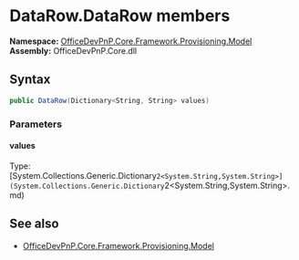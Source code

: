 # DataRow.DataRow members 
**Namespace:** [OfficeDevPnP.Core.Framework.Provisioning.Model](OfficeDevPnP.Core.Framework.Provisioning.Model.md)  
**Assembly:** OfficeDevPnP.Core.dll  
## Syntax
```C#
public DataRow(Dictionary<String, String> values)
```
### Parameters
#### values
Type: [System.Collections.Generic.Dictionary`2<System.String,System.String>](System.Collections.Generic.Dictionary`2<System.String,System.String>.md) 
#### 
## See also
- [OfficeDevPnP.Core.Framework.Provisioning.Model](OfficeDevPnP.Core.Framework.Provisioning.Model.md)
